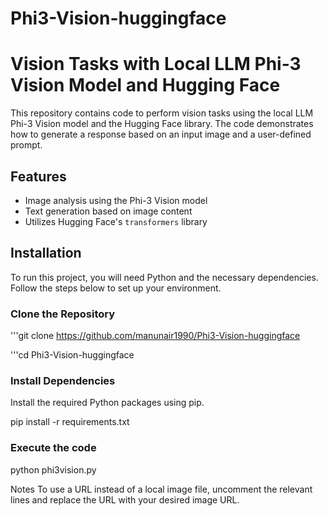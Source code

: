 # Phi3-Vision-huggingface

# Vision Tasks with Local LLM Phi-3 Vision Model and Hugging Face

This repository contains code to perform vision tasks using the local LLM Phi-3 Vision model and the Hugging Face library. The code demonstrates how to generate a response based on an input image and a user-defined prompt.

## Features

- Image analysis using the Phi-3 Vision model
- Text generation based on image content
- Utilizes Hugging Face's `transformers` library

## Installation

To run this project, you will need Python and the necessary dependencies. Follow the steps below to set up your environment.

### Clone the Repository

'''git clone https://github.com/manunair1990/Phi3-Vision-huggingface

'''cd Phi3-Vision-huggingface

### Install Dependencies

Install the required Python packages using pip.

pip install -r requirements.txt

### Execute the code

python phi3vision.py

Notes
To use a URL instead of a local image file, uncomment the relevant lines and replace the URL with your desired image URL.
